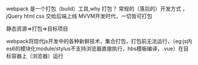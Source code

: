 webpack 是一个打包（build）工具,why 打包？
  常规的（落后的）开发方式 ，jQuery html css 交给后端上线
  MVVM开发时代，一切皆可打包

静态资源=>打包=>目标项目

webpack将现代js开发中的各种新鲜技术，集合打包，打包前无法运行，（eg:js内es6的模块化module/stylus不支持浏览器直接执行，hbs模板编译，.vue）在目标容器上（浏览器）运行